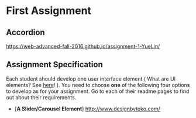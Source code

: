 # First Assignment

## Accordion

https://web-advanced-fall-2016.github.io/assignment-1-YueLin/



## Assignment Specification
Each student should develop one user interface element ( What are UI elements? See [here](http://semantic-ui.com/modules/search.html)! ). You need to choose **one** of the following four options to develop as for your assignment. Go to each of their readme pages to find out about their requirements.
* [**A Slider/Carousel Element**]
http://www.designbytoko.com/
